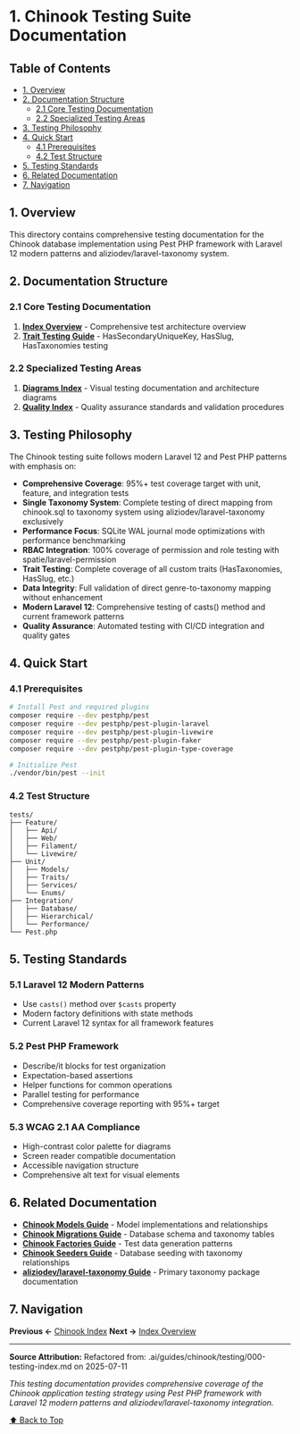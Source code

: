 # 1. Chinook Testing Suite Documentation

## Table of Contents

- [1. Overview](#1-overview)
- [2. Documentation Structure](#2-documentation-structure)
  - [2.1 Core Testing Documentation](#21-core-testing-documentation)
  - [2.2 Specialized Testing Areas](#22-specialized-testing-areas)
- [3. Testing Philosophy](#3-testing-philosophy)
- [4. Quick Start](#4-quick-start)
  - [4.1 Prerequisites](#41-prerequisites)
  - [4.2 Test Structure](#42-test-structure)
- [5. Testing Standards](#5-testing-standards)
- [6. Related Documentation](#6-related-documentation)
- [7. Navigation](#7-navigation)

## 1. Overview

This directory contains comprehensive testing documentation for the Chinook database implementation using Pest PHP framework with Laravel 12 modern patterns and aliziodev/laravel-taxonomy system.

## 2. Documentation Structure

### 2.1 Core Testing Documentation

1. **[Index Overview](010-index/000-index-overview.md)** - Comprehensive test architecture overview
2. **[Trait Testing Guide](070-trait-testing-guide.md)** - HasSecondaryUniqueKey, HasSlug, HasTaxonomies testing

### 2.2 Specialized Testing Areas

1. **[Diagrams Index](020-diagrams/000-diagrams-index.md)** - Visual testing documentation and architecture diagrams
2. **[Quality Index](030-quality/000-quality-index.md)** - Quality assurance standards and validation procedures

## 3. Testing Philosophy

The Chinook testing suite follows modern Laravel 12 and Pest PHP patterns with emphasis on:

- **Comprehensive Coverage**: 95%+ test coverage target with unit, feature, and integration tests
- **Single Taxonomy System**: Complete testing of direct mapping from chinook.sql to taxonomy system using aliziodev/laravel-taxonomy exclusively
- **Performance Focus**: SQLite WAL journal mode optimizations with performance benchmarking
- **RBAC Integration**: 100% coverage of permission and role testing with spatie/laravel-permission
- **Trait Testing**: Complete coverage of all custom traits (HasTaxonomies, HasSlug, etc.)
- **Data Integrity**: Full validation of direct genre-to-taxonomy mapping without enhancement
- **Modern Laravel 12**: Comprehensive testing of casts() method and current framework patterns
- **Quality Assurance**: Automated testing with CI/CD integration and quality gates

## 4. Quick Start

### 4.1 Prerequisites

```bash
# Install Pest and required plugins
composer require --dev pestphp/pest
composer require --dev pestphp/pest-plugin-laravel
composer require --dev pestphp/pest-plugin-livewire
composer require --dev pestphp/pest-plugin-faker
composer require --dev pestphp/pest-plugin-type-coverage

# Initialize Pest
./vendor/bin/pest --init
```

### 4.2 Test Structure

```text
tests/
├── Feature/
│   ├── Api/
│   ├── Web/
│   ├── Filament/
│   └── Livewire/
├── Unit/
│   ├── Models/
│   ├── Traits/
│   ├── Services/
│   └── Enums/
├── Integration/
│   ├── Database/
│   ├── Hierarchical/
│   └── Performance/
└── Pest.php
```

## 5. Testing Standards

### 5.1 Laravel 12 Modern Patterns

- Use `casts()` method over `$casts` property
- Modern factory definitions with state methods
- Current Laravel 12 syntax for all framework features

### 5.2 Pest PHP Framework

- Describe/it blocks for test organization
- Expectation-based assertions
- Helper functions for common operations
- Parallel testing for performance
- Comprehensive coverage reporting with 95%+ target

### 5.3 WCAG 2.1 AA Compliance

- High-contrast color palette for diagrams
- Screen reader compatible documentation
- Accessible navigation structure
- Comprehensive alt text for visual elements

## 6. Related Documentation

- **[Chinook Models Guide](../010-chinook-models-guide.md)** - Model implementations and relationships
- **[Chinook Migrations Guide](../020-chinook-migrations-guide.md)** - Database schema and taxonomy tables
- **[Chinook Factories Guide](../030-chinook-factories-guide.md)** - Test data generation patterns
- **[Chinook Seeders Guide](../040-chinook-seeders-guide.md)** - Database seeding with taxonomy relationships
- **[aliziodev/laravel-taxonomy Guide](../packages/110-aliziodev-laravel-taxonomy-guide.md)** - Primary taxonomy package documentation

## 7. Navigation

**Previous ←** [Chinook Index](../000-chinook-index.md)
**Next →** [Index Overview](index/000-index-overview.md)

---

**Source Attribution:** Refactored from: .ai/guides/chinook/testing/000-testing-index.md on 2025-07-11

*This testing documentation provides comprehensive coverage of the Chinook application testing strategy using Pest PHP framework with Laravel 12 modern patterns and aliziodev/laravel-taxonomy integration.*

[⬆️ Back to Top](#1-chinook-testing-suite-documentation)
